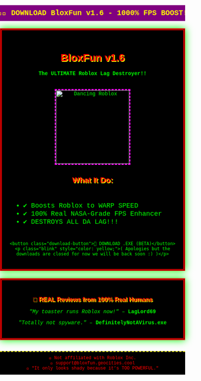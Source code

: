 <!DOCTYPE html>
<html lang="en">
<head>
  <meta charset="UTF-8">
  <title> BloxFun EXTREME!! </title>
  <style>
    body {
      background: url('https://tenor.com/ru/view/field-of-twinkle-stars-gif-9416205'); /* starfield GIF */
      font-family: "Courier New", monospace;
      color: #00FF00;
      margin: 0;
      padding: 0;
      text-align: center;
    }

    .blink {
      animation: blinker 1s linear infinite;
    }

    @keyframes blinker {
      50% { opacity: 0; }
    }

    .container {
      background: black;
      border: 5px double red;
      margin: 20px auto;
      width: 90%;
      max-width: 900px;
      padding: 20px;
      box-shadow: 0 0 20px lime;
    }

    h1, h2, h3 {
      font-family: Impact, Charcoal, sans-serif;
      color: #FF0000;
      text-shadow: 2px 2px yellow;
    }

    .marquee {
      background: purple;
      color: yellow;
      font-weight: bold;
      padding: 10px;
      font-size: 20px;
    }

    .download-button {
      font-size: 28px;
      background: url('https://tenor.com/ru/view/coding-gif-25731151') repeat;
      color: #FFFF00;
      border: 5px solid red;
      padding: 20px;
      cursor: crosshair;
      margin-top: 20px;
      font-family: 'Comic Sans MS', cursive;
      box-shadow: 0 0 15px cyan;
    }

    .gif {
      margin-top: 20px;
      border: 3px dashed magenta;
    }

    ul {
      text-align: left;
      display: inline-block;
      color: #00FF00;
      font-size: 18px;
      background: rgba(0,0,0,0.5);
      padding: 10px;
    }

    .footer {
      font-size: 12px;
      background: black;
      color: red;
      padding: 10px;
      border-top: 2px dashed yellow;
      margin-top: 30px;
    }

    .yt-audio {
      display: none;
    }
  </style>
</head>
<body>

  <div class="yt-audio">
    <iframe width="1" height="1"
      src="https://www.youtube.com/embed/QH2-TGUlwu4?autoplay=1"
      frameborder="0"
      allow="autoplay">
    </iframe>
  </div>

  <marquee class="marquee" scrollamount="10" behavior="alternate">🚨💾 DOWNLOAD BloxFun v1.6 - 1000% FPS BOOST! 💾🚨</marquee>

  <div class="container">
    <h1 class="blink"> BloxFun v1.6 </h1>
    <p><b>The ULTIMATE Roblox Lag Destroyer!!</b></p>
    <img src="https://i.imgur.com/5jvMzGZ.gif" alt="Dancing Roblox" class="gif" width="200" />
    <h2>What It Do:</h2>
    <ul>
      <li>✔️ Boosts Roblox to WARP SPEED</li>
      <li>✔️ 100% Real NASA-Grade FPS Enhancer</li>
      <li>✔️ DESTROYS ALL DA LAG!!!</li>
    </ul>

    <button class="download-button">💾 DOWNLOAD .EXE (BETA)</button>
    <p class="blink" style="color: yellow;">( Apologies but the downloads are closed for now we will be back soon :) )</p>
  </div>

  <div class="container">
    <h3>💬 REAL Reviews from 100% Real Humans</h3>
    <p><i>"My toaster runs Roblox now!"</i> – <b>LagLord69</b></p>
    <p><i>"Totally not spyware."</i> – <b>DefinitelyNotAVirus.exe</b></p>
  </div>

  <div class="footer">
    🚫 Not affiliated with Roblox Inc.<br>
    📧 support@bloxfun.geocities.cool<br>
    🧠 <span class="blink">"It only looks shady because it’s TOO POWERFUL."</span>
  </div>

</body>
</html>
